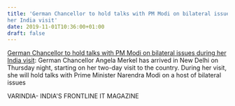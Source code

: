 ```yaml
---
title: 'German Chancellor to hold talks with PM Modi on bilateral issues during
her India visit'
date: 2019-11-01T10:36:00+01:00
draft: false
---
```


[German Chancellor to hold talks with PM Modi on bilateral issues during her India visit](https://varindia.com/news/german-chancellor-to-hold-talks-with-pm-modi-on-bilateral-issues-during-her-india-visit#.Xbv8e6cw9Lk.blogger): German Chancellor Angela Merkel has arrived in New Delhi on Thursday night, starting on her two-day visit to the country. During her visit, she will hold talks with Prime Minister Narendra Modi on a host of bilateral issues  
  
VARINDIA- INDIA'S FRONTLINE IT MAGAZINE